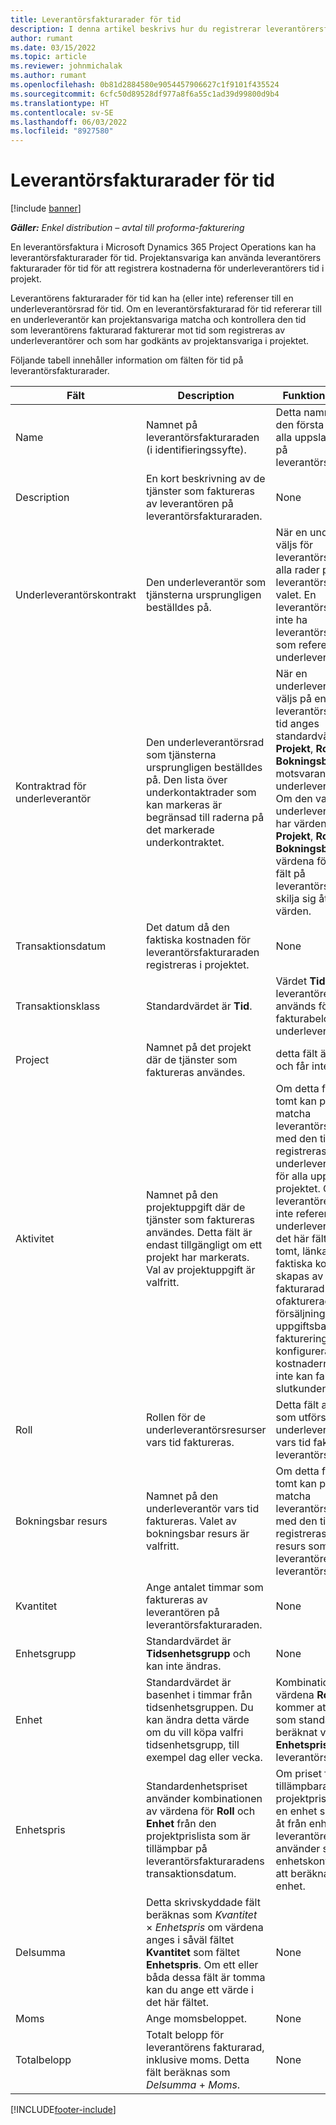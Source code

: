 ```yaml
---
title: Leverantörsfakturarader för tid
description: I denna artikel beskrivs hur du registrerar leverantörersfakturarader för tidskostnader som underleverantörer anger.
author: rumant
ms.date: 03/15/2022
ms.topic: article
ms.reviewer: johnmichalak
ms.author: rumant
ms.openlocfilehash: 0b81d2884580e9054457906627c1f9101f435524
ms.sourcegitcommit: 6cfc50d89528df977a8f6a55c1ad39d99800d9b4
ms.translationtype: HT
ms.contentlocale: sv-SE
ms.lasthandoff: 06/03/2022
ms.locfileid: "8927580"
---
```

# <a name="vendor-invoice-lines-for-time"></a>Leverantörsfakturarader för tid

[!include [banner](../../includes/dataverse-preview.md)]

_**Gäller:** Enkel distribution – avtal till proforma-fakturering_

En leverantörsfaktura i Microsoft Dynamics 365 Project Operations kan ha leverantörsfakturarader för tid. Projektansvariga kan använda leverantörers fakturarader för tid för att registrera kostnaderna för underleverantörers tid i projekt.

Leverantörens fakturarader för tid kan ha (eller inte) referenser till en underleverantörsrad för tid. Om en leverantörsfakturarad för tid refererar till en underleverantör kan projektansvariga matcha och kontrollera den tid som leverantörens fakturarad fakturerar mot tid som registreras av underleverantörer och som har godkänts av projektansvariga i projektet.

Följande tabell innehåller information om fälten för tid på leverantörsfakturarader.

| Fält | Description | Funktionellt påverkan |
| --- | --- | --- |
| Name | Namnet på leverantörsfakturaraden (i identifieringssyfte). | Detta namn visas som den första kolumnen i alla uppslag som baseras på leverantörsfakturarader. |
| Description | En kort beskrivning av de tjänster som faktureras av leverantören på leverantörsfakturaraden. | None |
| Underleverantörskontrakt | Den underleverantör som tjänsterna ursprungligen beställdes på. | När en underleverantör väljs för leverantörsfakturan ärver alla rader på leverantörsfakturan det valet. En leverantörsfaktura kan inte ha leverantörsfakturarader som refererar till olika underleverantörer. |
| Kontraktrad för underleverantör | Den underleverantörsrad som tjänsterna ursprungligen beställdes på. Den lista över underkontaktrader som kan markeras är begränsad till raderna på det markerade underkontraktet. | När en underleverantörsrad väljs på en leverantörsfakturarad för tid anges standardvärden för fälten **Projekt**, **Roll** och **Bokningsbar resurs** från motsvarande fält på underleverantörsraden. Om den valda underleverantörsraden har värden i fälten **Projekt**, **Roll** och **Bokningsbar** kan inte värdena för motsvarande fält på leverantörsfakturaraden skilja sig åt från dessa värden. |
| Transaktionsdatum | Det datum då den faktiska kostnaden för leverantörsfakturaraden registreras i projektet. | None |
| Transaktionsklass | Standardvärdet är **Tid**. | Värdet **Tid** anger att leverantörens fakturarad används för att registrera fakturabeloppet för underleverantörstid. |
| Project | Namnet på det projekt där de tjänster som faktureras användes. | detta fält är obligatoriskt och får inte lämnas tomt. |
| Aktivitet | Namnet på den projektuppgift där de tjänster som faktureras användes. Detta fält är endast tillgängligt om ett projekt har markerats. Val av projektuppgift är valfritt. | Om detta fält lämnas tomt kan projektledaren matcha leverantörsfakturaraden med den tid som registreras av underleverantörsresurser för alla uppgifter i projektet. Om leverantörens fakturarad inte refererar till en underleverantörsrad och det här fältet lämnas tomt, länkas inte den faktiska kostnaden som skapas av leverantörens fakturarad till några ofakturerade försäljningsvärden. Om uppgiftsbaserad fakturering har konfigurerats kanske kostnaderna i detta fall inte kan faktureras till slutkunden. |
| Roll | Rollen för de underleverantörsresurser vars tid faktureras. | Detta fält anger den roll som utförs av de underleverantörsresurser vars tid faktureras på leverantörsfakturan. |
| Bokningsbar resurs | Namnet på den underleverantör vars tid faktureras. Valet av bokningsbar resurs är valfritt. | Om detta fält lämnas tomt kan projektledaren matcha leverantörsfakturaraden med den tid som registreras av valfri resurs som tillhör leverantören på leverantörsfakturaraden. |
| Kvantitet | Ange antalet timmar som faktureras av leverantören på leverantörsfakturaraden. |None |
| Enhetsgrupp | Standardvärdet är **Tidsenhetsgrupp** och kan inte ändras. | None |
| Enhet | Standardvärdet är basenhet i timmar från tidsenhetsgruppen. Du kan ändra detta värde om du vill köpa valfri tidsenhetsgrupp, till exempel dag eller vecka. | Kombinationen av värdena **Roll** och **Enhet** kommer att användas som standard- eller beräknat värde för fältet **Enhetspris** på leverantörsfakturaraden. |
| Enhetspris | Standardenhetspriset använder kombinationen av värdena för **Roll** och **Enhet** från den projektprislista som är tillämpbar på leverantörsfakturaradens transaktionsdatum. | Om priset för den tillämpbara projektprislistan ställs in i en enhet som skiljer sig åt från enheten på leverantörens fakturarad, använder systemet enhetskonverteringen för att beräkna priset per enhet. |
| Delsumma | Detta skrivskyddade fält beräknas som *Kvantitet* &times; *Enhetspris* om värdena anges i såväl fältet **Kvantitet** som fältet **Enhetspris**. Om ett eller båda dessa fält är tomma kan du ange ett värde i det här fältet. | None |
| Moms | Ange momsbeloppet. | None |
| Totalbelopp | Totalt belopp för leverantörens fakturarad, inklusive moms. Detta fält beräknas som *Delsumma* + *Moms*. | None |

[!INCLUDE[footer-include](../../includes/footer-banner.md)]
